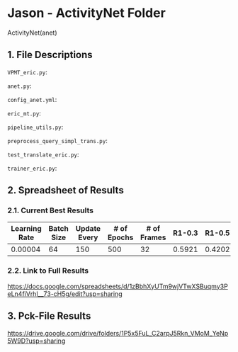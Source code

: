 # Jason - ActivityNet Folder
ActivityNet(anet)

## 1. File Descriptions

`VPMT_eric.py`: 

`anet.py`:

`config_anet.yml`:

`eric_mt.py`:

`pipeline_utils.py`:

`preprocess_query_simpl_trans.py`:

`test_translate_eric.py`:

`trainer_eric.py`:

## 2. Spreadsheet of Results 

### 2.1. Current Best Results 
Learning Rate | Batch Size | Update Every | # of Epochs | # of Frames | R1-0.3 | R1-0.5 | R1-0.7 | mIoU
 --- | --- | --- |--- |--- |--- |--- |--- |--- 
0.00004 | 64 | 150 | 500 | 32 | 0.5921 | 0.4202 | 0.2391 | 0.4161

### 2.2. Link to Full Results

https://docs.google.com/spreadsheets/d/1zBbhXyUTm9wjVTwXSBuqmy3PeLn4fiVrhl__73-cH5g/edit?usp=sharing

## 3. Pck-File Results 

https://drive.google.com/drive/folders/1P5x5FuL_C2arpJ5Rkn_VMoM_YeNp5W9D?usp=sharing
